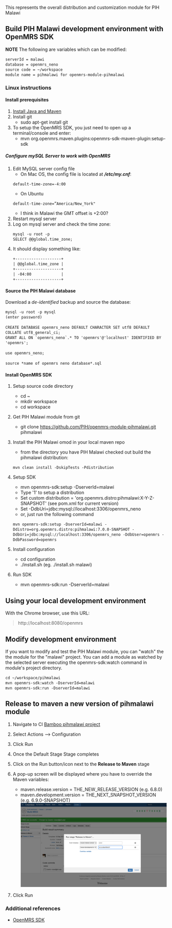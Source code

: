 This represents the overall distribution and customization module for PIH Malawi

## Build PIH Malawi development environment with OpenMRS SDK

**NOTE**
The following are variables which can be modified:
```
serverId = malawi
database = openmrs_neno
source code = ~/workspace
module name = pihmalawi for openmrs-module-pihmalawi
```
### Linux instructions 

#### Install prerequisites

1. [Install Java and Maven](https://wiki.openmrs.org/display/docs/OpenMRS+SDK#OpenMRSSDK-Installation)
2. Install git
   - sudo apt-get install git
3. To setup the OpenMRS SDK, you just need to open up a terminal/console and enter:
   - mvn org.openmrs.maven.plugins:openmrs-sdk-maven-plugin:setup-sdk

##### Configure mySQL Server to work with OpenMRS
1. Edit MySQL server config file
   - On Mac OS, the config file is located at **_/etc/my.cnf_**:
    ```
   default-time-zone=-4:00
    ```
   - On Ubuntu
    ```
    default-time-zone=”America/New_York"
    ```
    - I think in Malawi the GMT offset is +2:00? 
2. Restart mysql server
3. Log on mysql server and check the time zone:
   ```
   mysql -u root -p
   SELECT @@global.time_zone;   
   ```
4. It should display something like:
   ```
   +--------------------+
   | @@global.time_zone |
   +--------------------+
   | -04:00             |
   +--------------------+
   ```    

#### Source the PIH Malawi database

Download a *de-identified* backup and source the database:
```
mysql -u root -p mysql
(enter password)

CREATE DATABASE openmrs_neno DEFAULT CHARACTER SET utf8 DEFAULT COLLATE utf8_general_ci;
GRANT ALL ON `openmrs_neno`.* TO 'openmrs'@'localhost' IDENTIFIED BY 'openmrs';

use openmrs_neno;

source *name of openmrs neno database*.sql
```

#### Install OpenMRS SDK
1. Setup source code directory
   - cd ~
   - mkdir workspace
   - cd workspace
2. Get PIH Malawi module from git
   - git clone https://github.com/PIH/openmrs-module-pihmalawi.git pihmalawi
3. Install the PIH Malawi omod in your local maven repo
    - from the directory you have PIH Malawi checked out build the pihmalawi distribution:
    ```
    mvn clean install -DskipTests -Pdistribution
    ```
4. Setup SDK
   - mvn openmrs-sdk:setup -DserverId=malawi 
   - Type '1' to setup a distribution
   - Set custom distribution = 'org.openmrs.distro:pihmalawi:X-Y-Z-SNAPSHOT' (see pom.xml for current version) 
   - Set -DdbUri=jdbc:mysql://localhost:3306/openmrs_neno
   - or, just run the following command
   ```
   mvn openmrs-sdk:setup -DserverId=malawi -Ddistro=org.openmrs.distro:pihmalawi:7.0.0-SNAPSHOT -DdbUri=jdbc:mysql://localhost:3306/openmrs_neno -DdbUser=openmrs -DdbPassword=openmrs
   ```

5. Install configuration
   - cd configuration
   - ./install.sh <serverId> (eg. ./install.sh malawi)

6. Run SDK
   - mvn openmrs-sdk:run -DserverId=malawi

## Using your local development environment

With the Chrome browser, use this URL:

> http://localhost:8080/openmrs

## Modify development environment

If you want to modify and test the PIH Malawi module, you can "watch" the the module for the "malawi" project.  You can add a module as watched by the selected server executing the openmrs-sdk:watch command in module's project directory. 
```
cd ~/workspace/pihmalawi
mvn openmrs-sdk:watch -DserverId=malawi
mvn openmrs-sdk:run -DserverId=malawi
```
## Release to maven a new version of pihmalawi module
1. Navigate to CI [Bamboo pihmalawi project](http://bamboo.pih-emr.org:8085/browse/MLW-PML)

2. Select Actions --> Configuration
3. Click Run
4. Once the Default Stage Stage completes
5. Click on the Run button/icon next to the **Release to Maven** stage
6. A pop-up screen will be displayed where you have to override the Maven variables:
   - maven.release.version = THE_NEW_RELEASE_VERSION (e.g. 6.8.0)
   - maven.development.version = THE_NEXT_SNAPSHOT_VERSION (e.g. 6.9.0-SNAPSHOT)
![Release to maven](https://github.com/PIH/openmrs-module-pihmalawi/blob/master/scripts/misc/mvn_variables.png)
7. Click Run

### Additional references

- [OpenMRS SDK](https://wiki.openmrs.org/display/docs/OpenMRS+SDK)
